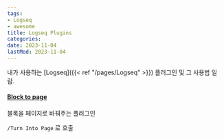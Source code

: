 ```yaml
---
tags:
- Logseq
- awesome
title: Logseq Plugins
categories:
date: 2023-11-04
lastMod: 2023-11-04
---
```

내가 사용하는 [Logseq]({{< ref "/pages/Logseq" >}}) 플러그인 및 그 사용법 일람.

#### [Block to page](https://github.com/hyrijk/logseq-plugin-block-to-page)

블록을 페이지로 바꿔주는 플러그인

`/Turn Into Page` 로 호출
